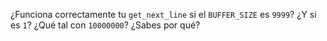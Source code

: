 ¿Funciona correctamente tu `get_next_line` si el `BUFFER_SIZE` es `9999`? ¿Y si es `1`? ¿Qué tal con `10000000`? ¿Sabes por qué?